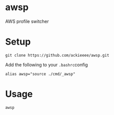 # awsp
AWS profile switcher

# Setup

```
git clone https://github.com/ackieeee/awsp.git
```

Add the following to your ```.bashrc```config

```
alias awsp="source ./cmd/_awsp"
```

# Usage

```
awsp
```